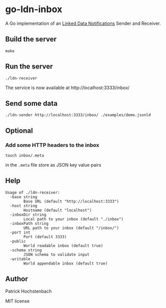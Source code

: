 # go-ldn-inbox

A Go implementation of an [Linked Data Notifications](https://www.w3.org/TR/ldn/) Sender and Receiver.

## Build the server

```
make
```

## Run the server

```
./ldn-receiver
```

The service is now available at http://localhost:3333/inbox/

## Send some data

```
./ldn-sender http://localhost:3333/inbox/ ./examples/demo.jsonld
```
## Optional

### Add some HTTP headers to the inbox

```
touch inbox/.meta
```

in the `.meta` file store as JSON key value pairs

## Help

```
Usage of ./ldn-receiver:
  -base string
        Base URL (default "http://localhost:3333")
  -host string
        Hostname (default "localhost")
  -inboxDir string
        Local path to your inbox (default "./inbox")
  -inboxPath string
        URL path to your inbox (default "/inbox/")
  -port int
        Port (default 3333)
  -public
        World readable inbox (default true)
  -schema string
        JSON schema to validate input
  -writable
        World appendable inbox (default true)
```

## Author

Patrick Hochstenbach 

MIT license